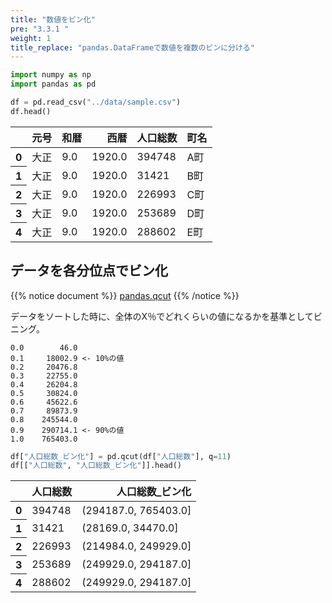 ```yaml
---
title: "数値をビン化"
pre: "3.3.1 "
weight: 1
title_replace: "pandas.DataFrameで数値を複数のビンに分ける"
---
```



```python
import numpy as np
import pandas as pd

df = pd.read_csv("../data/sample.csv")
df.head()
```

<div>
<style scoped>
    .dataframe tbody tr th:only-of-type {
        vertical-align: middle;
    }

    .dataframe tbody tr th {
        vertical-align: top;
    }

    .dataframe thead th {
        text-align: right;
    }
</style>
<table class="dataframe">
  <thead>
    <tr style="text-align: right;">
      <th></th>
      <th>元号</th>
      <th>和暦</th>
      <th>西暦</th>
      <th>人口総数</th>
      <th>町名</th>
    </tr>
  </thead>
  <tbody>
    <tr>
      <th>0</th>
      <td>大正</td>
      <td>9.0</td>
      <td>1920.0</td>
      <td>394748</td>
      <td>A町</td>
    </tr>
    <tr>
      <th>1</th>
      <td>大正</td>
      <td>9.0</td>
      <td>1920.0</td>
      <td>31421</td>
      <td>B町</td>
    </tr>
    <tr>
      <th>2</th>
      <td>大正</td>
      <td>9.0</td>
      <td>1920.0</td>
      <td>226993</td>
      <td>C町</td>
    </tr>
    <tr>
      <th>3</th>
      <td>大正</td>
      <td>9.0</td>
      <td>1920.0</td>
      <td>253689</td>
      <td>D町</td>
    </tr>
    <tr>
      <th>4</th>
      <td>大正</td>
      <td>9.0</td>
      <td>1920.0</td>
      <td>288602</td>
      <td>E町</td>
    </tr>
  </tbody>
</table>
</div>



## データを各分位点でビン化
{{% notice document %}}
[pandas.qcut](https://pandas.pydata.org/pandas-docs/stable/reference/api/pandas.qcut.html)
{{% /notice %}}

データをソートした時に、全体のX％でどれくらいの値になるかを基準としてビニング。
```
0.0        46.0
0.1     18002.9 <- 10%の値
0.2     20476.8
0.3     22755.0
0.4     26204.8
0.5     30824.0
0.6     45622.6
0.7     89873.9
0.8    245544.0
0.9    290714.1 <- 90%の値
1.0    765403.0
```


```python
df["人口総数_ビン化"] = pd.qcut(df["人口総数"], q=11)
df[["人口総数", "人口総数_ビン化"]].head()
```




<div>
<style scoped>
    .dataframe tbody tr th:only-of-type {
        vertical-align: middle;
    }

    .dataframe tbody tr th {
        vertical-align: top;
    }

    .dataframe thead th {
        text-align: right;
    }
</style>
<table class="dataframe">
  <thead>
    <tr style="text-align: right;">
      <th></th>
      <th>人口総数</th>
      <th>人口総数_ビン化</th>
    </tr>
  </thead>
  <tbody>
    <tr>
      <th>0</th>
      <td>394748</td>
      <td>(294187.0, 765403.0]</td>
    </tr>
    <tr>
      <th>1</th>
      <td>31421</td>
      <td>(28169.0, 34470.0]</td>
    </tr>
    <tr>
      <th>2</th>
      <td>226993</td>
      <td>(214984.0, 249929.0]</td>
    </tr>
    <tr>
      <th>3</th>
      <td>253689</td>
      <td>(249929.0, 294187.0]</td>
    </tr>
    <tr>
      <th>4</th>
      <td>288602</td>
      <td>(249929.0, 294187.0]</td>
    </tr>
  </tbody>
</table>
</div>


